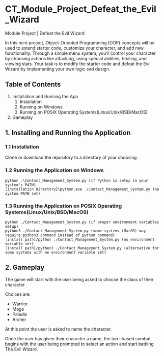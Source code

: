 # CT_Module_Project_Defeat_the_Evil_Wizard

Module Project | Defeat the Evil Wizard

In this mini-project, Object-Oriented Programming (OOP) concepts will be used to extend starter code, customize your character, and add new functionality. Through a simple menu system, you'll control your character by choosing actions like attacking, using special abilities, healing, and viewing stats. Your task is to modify the starter code and defeat the Evil Wizard by implementing your own logic and design.

## Table of Contents

1. Installation and Running the App
    1. Installation
    2. Running on Windows
    3. Running on POSIX Operating Systems(Linux/Unix/BSD/MacOS)
2. Gameplay

## 1. Installing and Running the Application

### 1.1 Installation

Clone or download the repository to a directory of your choosing.

### 1.2 Running the Application on Windows

    python .\Contact_Management_System.py (if Python is setup in your system's PATH)
    [installation Directory]\python.exe .\Contact_Management_System.py (no system PATH set)

### 1.3 Running the Application on POSIX Operating Systems(Linux/Unix/BSD/MacOS)

    python ./Contact_Management_System.py (if proper environment variables setup)
    python3 ./Contact_Management_System.py (some systems (MacOS) may require python3 command instead of python command)
    [install path]/python ./Contact_Management_System.py (no environment variable set)
    [install path]/python3 ./Contact_Management_System.py (alternative for some systems with no environment variable set)

## 2. Gameplay

The game will start with the user being asked to choose the class of their character.

Choices are:

- Warrior
- Mage
- Paladin
- Archer

At this point the user is asked to name the character.

Once the user has given their character a name, the turn-based combat begins with the user being prompted to select an action and start battling The Evil Wizard.